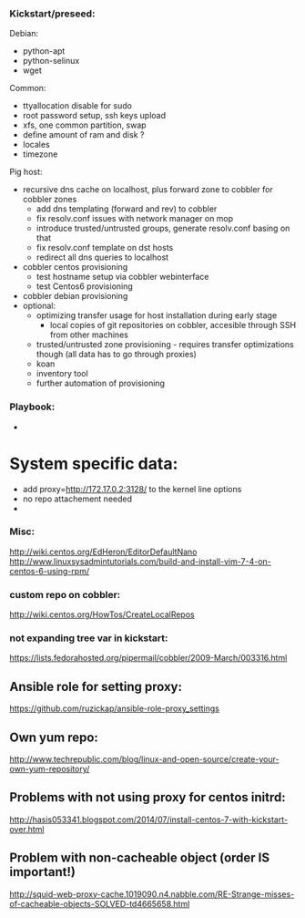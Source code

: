 ### Kickstart/preseed:
 Debian:
 - python-apt
 - python-selinux
 - wget

 Common:
 - ttyallocation disable for sudo
 - root password setup, ssh keys upload
 - xfs, one common partition, swap
 - define amount of ram and disk ?
 - locales
 - timezone

Pig host:
 - recursive dns cache on localhost, plus forward zone to cobbler for cobbler
   zones
   - add dns templating (forward and rev) to cobbler
   - fix resolv.conf issues with network manager on mop
   - introduce trusted/untrusted groups, generate resolv.conf basing on that
   - fix resolv.conf template on dst hosts
   - redirect all dns queries to localhost
 - cobbler centos provisioning
   - test hostname setup via cobbler webinterface
   - test Centos6 provisioning
 - cobbler debian provisioning
 - optional:
   - optimizing transfer usage for host installation during early stage
       - local copies of git repositories on cobbler, accesible through SSH from
       other machines
   - trusted/untrusted zone provisioning - requires transfer optimizations though
   (all data has to go through proxies)
   - koan
   - inventory tool
   - further automation of provisioning

### Playbook:
- <None>

# System specific data:
- add proxy=http://172.17.0.2:3128/ to the kernel line options
- no repo attachement needed
- 

### Misc:
http://wiki.centos.org/EdHeron/EditorDefaultNano
http://www.linuxsysadmintutorials.com/build-and-install-vim-7-4-on-centos-6-using-rpm/

### custom repo on cobbler:
http://wiki.centos.org/HowTos/CreateLocalRepos

### not expanding tree var in kickstart:
https://lists.fedorahosted.org/pipermail/cobbler/2009-March/003316.html

## Ansible role for setting proxy:
https://github.com/ruzickap/ansible-role-proxy_settings

## Own yum repo:
http://www.techrepublic.com/blog/linux-and-open-source/create-your-own-yum-repository/

## Problems with not using proxy for centos initrd:
http://hasis053341.blogspot.com/2014/07/install-centos-7-with-kickstart-over.html

## Problem with non-cacheable object (order IS important!)
http://squid-web-proxy-cache.1019090.n4.nabble.com/RE-Strange-misses-of-cacheable-objects-SOLVED-td4665658.html
